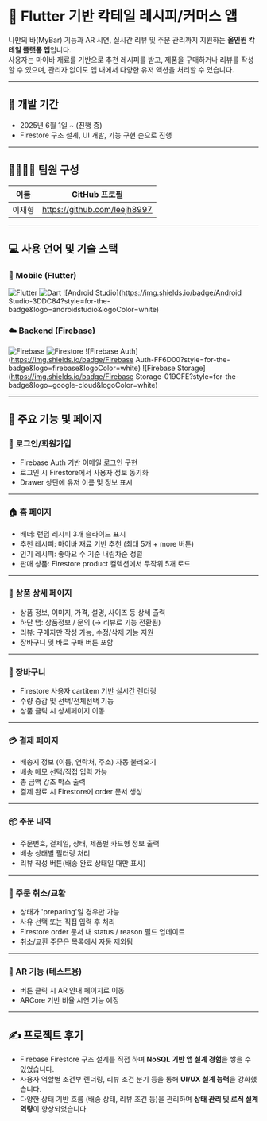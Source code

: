 
# 🍹 Flutter 기반 칵테일 레시피/커머스 앱

나만의 바(MyBar) 기능과 AR 시연, 실시간 리뷰 및 주문 관리까지 지원하는 **올인원 칵테일 플랫폼 앱**입니다.  
사용자는 마이바 재료를 기반으로 추천 레시피를 받고, 제품을 구매하거나 리뷰를 작성할 수 있으며, 관리자 없이도 앱 내에서 다양한 유저 액션을 처리할 수 있습니다.

---

## 📆 개발 기간

- 2025년 6월 1일 ~ (진행 중)
- Firestore 구조 설계, UI 개발, 기능 구현 순으로 진행

---

## 👨‍👩‍👦‍👦 팀원 구성

| 이름   | GitHub 프로필 |
|--------|----------------|
| 이재형 | https://github.com/leejh8997 |

---

## 💻 사용 언어 및 기술 스택

### 📱 Mobile (Flutter)
![Flutter](https://img.shields.io/badge/Flutter-02569B?style=for-the-badge&logo=flutter&logoColor=white)
![Dart](https://img.shields.io/badge/Dart-0175C2?style=for-the-badge&logo=dart&logoColor=white)
![Android Studio](https://img.shields.io/badge/Android Studio-3DDC84?style=for-the-badge&logo=androidstudio&logoColor=white)

### ☁️ Backend (Firebase)
![Firebase](https://img.shields.io/badge/Firebase-FFCA28?style=for-the-badge&logo=firebase&logoColor=black)
![Firestore](https://img.shields.io/badge/Firestore-FFA000?style=for-the-badge&logo=firebase&logoColor=white)
![Firebase Auth](https://img.shields.io/badge/Firebase Auth-FF6D00?style=for-the-badge&logo=firebase&logoColor=white)
![Firebase Storage](https://img.shields.io/badge/Firebase Storage-019CFE?style=for-the-badge&logo=google-cloud&logoColor=white)

---

## 📄 주요 기능 및 페이지

### 🔐 로그인/회원가입
- Firebase Auth 기반 이메일 로그인 구현
- 로그인 시 Firestore에서 사용자 정보 동기화
- Drawer 상단에 유저 이름 및 정보 표시

---

### 🏠 홈 페이지
- 배너: 랜덤 레시피 3개 슬라이드 표시
- 추천 레시피: 마이바 재료 기반 추천 (최대 5개 + more 버튼)
- 인기 레시피: 좋아요 수 기준 내림차순 정렬
- 판매 상품: Firestore product 컬렉션에서 무작위 5개 로드

---

### 🧾 상품 상세 페이지
- 상품 정보, 이미지, 가격, 설명, 사이즈 등 상세 출력
- 하단 탭: 상품정보 / 문의 (→ 리뷰로 기능 전환됨)
- 리뷰: 구매자만 작성 가능, 수정/삭제 기능 지원
- 장바구니 및 바로 구매 버튼 포함

---

### 🛒 장바구니
- Firestore 사용자 cartitem 기반 실시간 렌더링
- 수량 증감 및 선택/전체선택 기능
- 상품 클릭 시 상세페이지 이동

---

### 💳 결제 페이지
- 배송지 정보 (이름, 연락처, 주소) 자동 불러오기
- 배송 메모 선택/직접 입력 가능
- 총 금액 강조 박스 출력
- 결제 완료 시 Firestore에 order 문서 생성

---

### 📦 주문 내역
- 주문번호, 결제일, 상태, 제품별 카드형 정보 출력
- 배송 상태별 필터링 처리
- 리뷰 작성 버튼(배송 완료 상태일 때만 표시)

---

### 🔁 주문 취소/교환
- 상태가 'preparing'일 경우만 가능
- 사유 선택 또는 직접 입력 후 처리
- Firestore order 문서 내 status / reason 필드 업데이트
- 취소/교환 주문은 목록에서 자동 제외됨

---

### 🧪 AR 기능 (테스트용)
- 버튼 클릭 시 AR 안내 페이지로 이동
- ARCore 기반 비율 시연 기능 예정

---

## ✍ 프로젝트 후기

- Firebase Firestore 구조 설계를 직접 하며 **NoSQL 기반 앱 설계 경험**을 쌓을 수 있었습니다.
- 사용자 역할별 조건부 렌더링, 리뷰 조건 분기 등을 통해 **UI/UX 설계 능력**을 강화했습니다.
- 다양한 상태 기반 흐름 (배송 상태, 리뷰 조건 등)을 관리하며 **상태 관리 및 로직 설계 역량**이 향상되었습니다.

